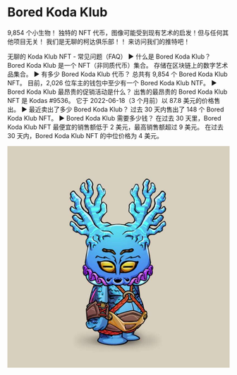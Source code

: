 # Bored Koda Klub

9,854 个小生物！ 独特的 NFT 代币，图像可能受到现有艺术的启发！但与任何其他项目无关！ 我们是无聊的柯达俱乐部！！ 来访问我们的推特吧！

无聊的 Koda Klub NFT - 常见问题（FAQ）
▶ 什么是 Bored Koda Klub？
Bored Koda Klub 是一个 NFT（非同质代币）集合。 存储在区块链上的数字艺术品集合。
▶ 有多少 Bored Koda Klub 代币？
总共有 9,854 个 Bored Koda Klub NFT。 目前，2,026 位车主的钱包中至少有一个 Bored Koda Klub NTF。
▶ Bored Koda Klub 最昂贵的促销活动是什么？
出售的最昂贵的 Bored Koda Klub NFT 是 Kodas #9536。 它于 2022-06-18（3 个月前）以 87.8 美元的价格售出。
▶ 最近卖出了多少 Bored Koda Klub？
过去 30 天内售出了 148 个 Bored Koda Klub NFT。
▶ Bored Koda Klub 需要多少钱？
在过去 30 天里，Bored Koda Klub NFT 最便宜的销售额低于 2 美元，最高销售额超过 9 美元。 在过去 30 天内，Bored Koda Klub NFT 的中位价格为 4 美元。

![nft](1662198732495.jpg)
